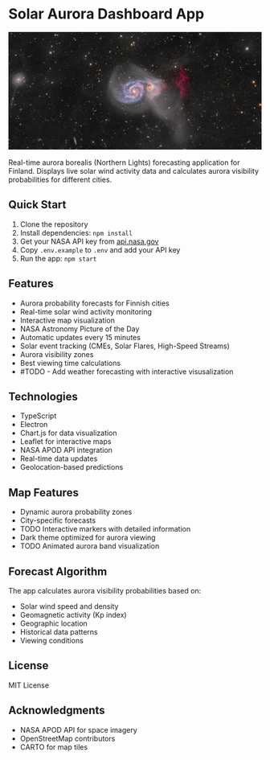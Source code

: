 # Solar Aurora Dashboard App

![Solar Aurora Dashboard Screenshot](screenshot.png)

Real-time aurora borealis (Northern Lights) forecasting application for Finland. Displays live solar wind activity data and calculates aurora visibility probabilities for different cities.

## Quick Start
1. Clone the repository
2. Install dependencies: `npm install`
3. Get your NASA API key from [api.nasa.gov](https://api.nasa.gov/)
4. Copy `.env.example` to `.env` and add your API key
5. Run the app: `npm start`

## Features
- Aurora probability forecasts for Finnish cities
- Real-time solar wind activity monitoring
- Interactive map visualization
- NASA Astronomy Picture of the Day
- Automatic updates every 15 minutes
- Solar event tracking (CMEs, Solar Flares, High-Speed Streams)
- Aurora visibility zones
- Best viewing time calculations
- #TODO - Add weather forecasting with interactive visusalization

## Technologies
- TypeScript
- Electron
- Chart.js for data visualization
- Leaflet for interactive maps
- NASA APOD API integration
- Real-time data updates
- Geolocation-based predictions

## Map Features
- Dynamic aurora probability zones
- City-specific forecasts
- TODO Interactive markers with detailed information
- Dark theme optimized for aurora viewing
- TODO Animated aurora band visualization

## Forecast Algorithm
The app calculates aurora visibility probabilities based on:
- Solar wind speed and density
- Geomagnetic activity (Kp index)
- Geographic location
- Historical data patterns
- Viewing conditions

## License
MIT License

## Acknowledgments
- NASA APOD API for space imagery
- OpenStreetMap contributors
- CARTO for map tiles
